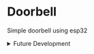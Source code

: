 # Doorbell

Simple doorbell using esp32

<details>
<summary>Future Development</summary>
<br>

1. Basic
    - add LED to give feedback of press
    - add Buzzer
    - add deepsleep

2. WiFi Internet
    - esp32 add wifi & mqtt
    - raspi add mqtt subscriber
    - raspi add mp3 player
    - esp32 add deepsleep, then wifi reconnect

3. LoRa P2P
    - raspi add lora p2p listener
    - esp32 add lora p2p sender
    - raspi add lorawan
    - esp32 add lorawan
</details>